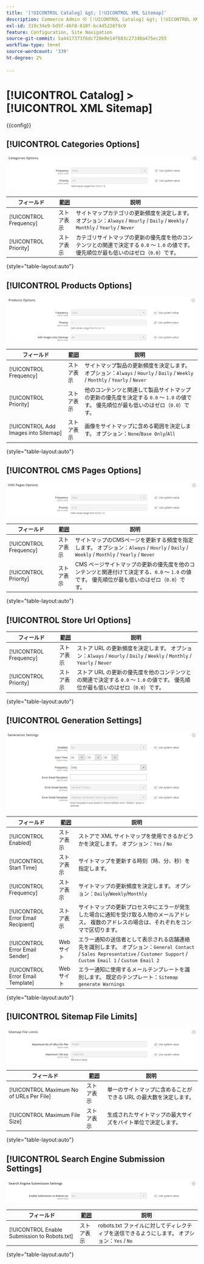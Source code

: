 ```yaml
---
title: '[!UICONTROL Catalog] &gt; [!UICONTROL XML Sitemap]'
description: Commerce Admin の [!UICONTROL Catalog] &gt; [!UICONTROL XML Sitemap] ページで設定を確認します。
exl-id: 319c34e9-bd5f-46f8-810f-bc4d5228f9c9
feature: Configuration, Site Navigation
source-git-commit: 5a4417373f6dc720e8e14f883c27348a475ec255
workflow-type: tm+mt
source-wordcount: '339'
ht-degree: 2%

---
```


# [!UICONTROL Catalog] > [!UICONTROL XML Sitemap]

{{config}}

## [!UICONTROL Categories Options]

![ カテゴリオプション ](./assets/xml-sitemap-categories-options.png)<!-- zoom -->

<!-- [Categories Options](https://experienceleague.adobe.com/ja/docs/commerce-admin/marketing/seo/sitemap-xml) -->

| フィールド | [ 範囲 ](../../getting-started/websites-stores-views.md#scope-settings) | 説明 |
|--- |--- |--- |
| [!UICONTROL Frequency] | ストア表示 | サイトマップカテゴリの更新頻度を決定します。 オプション：`Always` / `Hourly` / `Daily` / `Weekly` / `Monthly` / `Yearly` / `Never` |
| [!UICONTROL Priority] | ストア表示 | カテゴリサイトマップの更新の優先度を他のコンテンツとの関連で決定する `0.0` ～ `1.0` の値です。 優先順位が最も低いのはゼロ（`0.0`）です。 |

{style="table-layout:auto"}

## [!UICONTROL Products Options]

![ 製品オプション ](./assets/xml-sitemap-products-options.png)<!-- zoom -->

<!-- [Products Options](https://experienceleague.adobe.com/ja/docs/commerce-admin/marketing/seo/sitemap-xml) -->

| フィールド | [ 範囲 ](../../getting-started/websites-stores-views.md#scope-settings) | 説明 |
|--- |--- |--- |
| [!UICONTROL Frequency] | ストア表示 | サイトマップ製品の更新頻度を決定します。 オプション：`Always` / `Hourly` / `Daily` / `Weekly` / `Monthly` / `Yearly` / `Never` |
| [!UICONTROL Priority] | ストア表示 | 他のコンテンツと関連して製品サイトマップの更新の優先度を決定する `0.0` ～ `1.0` の値です。 優先順位が最も低いのはゼロ（`0.0`）です。 |
| [!UICONTROL Add Images into Sitemap] | ストア表示 | 画像をサイトマップに含める範囲を決定します。 オプション：`None`/`Base Only`/`All` |

{style="table-layout:auto"}

## [!UICONTROL CMS Pages Options]

![CMSページオプション ](./assets/xml-sitemap-cms-pages-options.png)<!-- zoom -->

<!-- [CMS Pages Options](https://experienceleague.adobe.com/ja/docs/commerce-admin/marketing/seo/sitemap-xml) -->

| フィールド | [ 範囲 ](../../getting-started/websites-stores-views.md#scope-settings) | 説明 |
|--- |--- |--- |
| [!UICONTROL Frequency] | ストア表示 | サイトマップのCMSページを更新する頻度を指定します。 オプション：`Always` / `Hourly` / `Daily` / `Weekly` / `Monthly` / `Yearly` / `Never` |
| [!UICONTROL Priority] | ストア表示 | CMS ページサイトマップの更新の優先度を他のコンテンツと関連付けて決定する、`0.0` ～ `1.0` の値です。 優先順位が最も低いのはゼロ（`0.0`）です。 |

{style="table-layout:auto"}

## [!UICONTROL Store Url Options]

| フィールド | [ 範囲 ](../../getting-started/websites-stores-views.md#scope-settings) | 説明 |
|--- |--- |--- |
| [!UICONTROL Frequency] | ストア表示 | ストア URL の更新頻度を決定します。 オプション：`Always` / `Hourly` / `Daily` / `Weekly` / `Monthly` / `Yearly` / `Never` |
| [!UICONTROL Priority] | ストア表示 | ストア URL の更新の優先度を他のコンテンツとの関連で決定する `0.0` ～ `1.0` の値です。 優先順位が最も低いのはゼロ（`0.0`）です。 |

{style="table-layout:auto"}

## [!UICONTROL Generation Settings]

![ 生成設定 ](./assets/xml-sitemap-generation-settings.png)<!-- zoom -->

<!-- [Generation Settings](https://experienceleague.adobe.com/ja/docs/commerce-admin/marketing/seo/sitemap-xml) -->

| フィールド | [ 範囲 ](../../getting-started/websites-stores-views.md#scope-settings) | 説明 |
|--- |--- |--- |
| [!UICONTROL Enabled] | ストア表示 | ストアで XML サイトマップを使用できるかどうかを決定します。 オプション：`Yes` / `No` |
| [!UICONTROL Start Time] | ストア表示 | サイトマップを更新する時刻（時、分、秒）を指定します。 |
| [!UICONTROL Frequency] | ストア表示 | サイトマップの更新頻度を決定します。 オプション：`Daily`/`Weekly`/`Monthly` |
| [!UICONTROL Error Email Recipient] | ストア表示 | サイトマップの更新プロセス中にエラーが発生した場合に通知を受け取る人物のメールアドレス。 複数のアドレスの場合は、それぞれをコンマで区切ります。 |
| [!UICONTROL Error Email Sender] | Web サイト | エラー通知の送信者として表示される店舗連絡先を識別します。 オプション：`General Contact` / `Sales Representative` / `Customer Support` / `Custom Email 1` / `Custom Email 2` |
| [!UICONTROL Error Email Template] | Web サイト | エラー通知に使用するメールテンプレートを識別します。 既定のテンプレート：`Sitemap generate Warnings` |

{style="table-layout:auto"}

## [!UICONTROL Sitemap File Limits]

![ サイトマップファイルの制限 ](./assets/xml-sitemap-sitemap-file-limits.png)<!-- zoom -->

<!-- [Sitemap File Limits](https://experienceleague.adobe.com/ja/docs/commerce-admin/marketing/seo/sitemap-xml) -->

| フィールド | [ 範囲 ](../../getting-started/websites-stores-views.md#scope-settings) | 説明 |
|--- |--- |--- |
| [!UICONTROL Maximum No of URLs Per File] | ストア表示 | 単一のサイトマップに含めることができる URL の最大数を決定します。 |
| [!UICONTROL Maximum File Size] | ストア表示 | 生成されたサイトマップの最大サイズをバイト単位で決定します。 |

{style="table-layout:auto"}

## [!UICONTROL Search Engine Submission Settings]

![ 検索エンジン送信設定 ](./assets/xml-sitemap-search-engine-submission-settings.png)<!-- zoom -->

<!-- [Search Engine Submission Settings](https://experienceleague.adobe.com/ja/docs/commerce-admin/marketing/seo/sitemap-xml) -->

| フィールド | [ 範囲 ](../../getting-started/websites-stores-views.md#scope-settings) | 説明 |
|--- |--- |--- |
| [!UICONTROL Enable Submission to Robots.txt] | ストア表示 | robots.txt ファイルに対してディレクティブを送信できるようにします。 オプション：`Yes` / `No` |

{style="table-layout:auto"}
